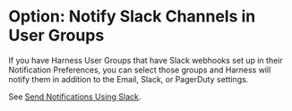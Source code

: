 # Option: Notify Slack Channels in User Groups

If you have Harness User Groups that have Slack webhooks set up in their Notification Preferences, you can select those groups and Harness will notify them in addition to the Email, Slack, or PagerDuty settings.

See [Send Notifications Using Slack](../../../platform/5_Notifications/send-notifications-using-slack.md).
